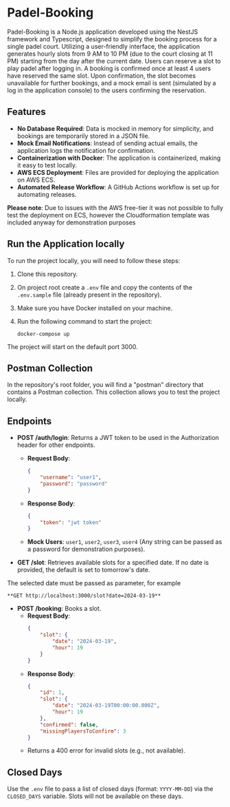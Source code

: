 # Padel-Booking

Padel-Booking is a Node.js application developed using the NestJS framework and Typescript, designed to simplify the booking process for a single padel court. Utilizing a user-friendly interface, the application generates hourly slots from 9 AM to 10 PM (due to the court closing at 11 PM) starting from the day after the current date. Users can reserve a slot to play padel after logging in. A booking is confirmed once at least 4 users have reserved the same slot. Upon confirmation, the slot becomes unavailable for further bookings, and a mock email is sent (simulated by a log in the application console) to the users confirming the reservation.

## Features

- **No Database Required**: Data is mocked in memory for simplicity, and bookings are temporarily stored in a JSON file.
- **Mock Email Notifications**: Instead of sending actual emails, the application logs the notification for confirmation.
- **Containerization with Docker**: The application is containerized, making it easy to test locally.
- **AWS ECS Deployment**: Files are provided for deploying the application on AWS ECS.
- **Automated Release Workflow**: A GitHub Actions workflow is set up for automating releases.

**Please note**: Due to issues with the AWS free-tier it was not possible to fully test the deployment on ECS, however the Cloudformation template was included anyway for demonstration purposes

## Run the Application locally

To run the project locally, you will need to follow these steps:

1. Clone this repository.

2. On project root create a ```.env``` file and copy the contents of the ```.env.sample``` file (already present in the repository).

3. Make sure you have Docker installed on your machine.

4. Run the following command to start the project:

    ```docker-compose up```

The project will start on the default port 3000.

## Postman Collection

In the repository's root folder, you will find a "postman" directory that contains a Postman collection. This collection allows you to test the project locally.

## Endpoints

- **POST /auth/login**: Returns a JWT token to be used in the Authorization header for other endpoints. 
  - **Request Body**: 
    ```json
    {
        "username": "user1",
        "password": "password"
    }
    ```
  - **Response Body**: 
    ```json
    {  
        "token": "jwt token"
    }
    ```
  - **Mock Users**: `user1`, `user2`, `user3`, `user4` (Any string can be passed as a password for demonstration purposes).

- **GET /slot**: Retrieves available slots for a specified date. If no date is provided, the default is set to tomorrow's date.

The selected date must be passed as parameter, for example 
    
    **GET http://localhost:3000/slot?date=2024-03-19**

- **POST /booking**: Books a slot.
  - **Request Body**: 
    ```json
    {
        "slot": {
            "date": "2024-03-19",
            "hour": 19
        }
    }
    ```
  - **Response Body**: 
    ```json
    {
        "id": 1,
        "slot": {
            "date": "2024-03-19T00:00:00.000Z",
            "hour": 19
        },
        "confirmed": false,
        "missingPlayersToConfirm": 3
    }
    ```
  - Returns a 400 error for invalid slots (e.g., not available).

## Closed Days

Use the `.env` file to pass a list of closed days (format: `YYYY-MM-DD`) via the `CLOSED_DAYS` variable. Slots will not be available on these days.